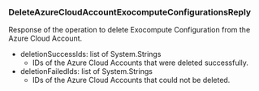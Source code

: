 ### DeleteAzureCloudAccountExocomputeConfigurationsReply
Response of the operation to delete Exocompute Configuration from the Azure Cloud Account.

- deletionSuccessIds: list of System.Strings
  - IDs of the Azure Cloud Accounts that were deleted successfully.
- deletionFailedIds: list of System.Strings
  - IDs of the Azure Cloud Accounts that could not be deleted.

